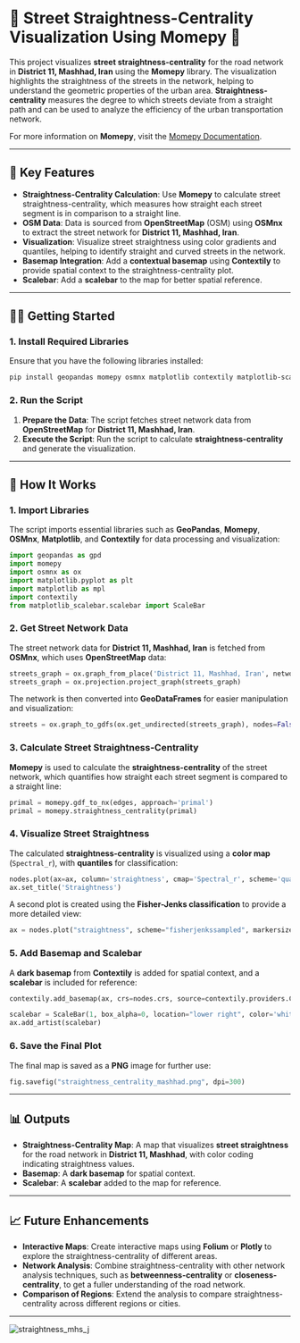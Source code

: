 # 🚦 **Street Straightness-Centrality Visualization Using Momepy** 🚦

This project visualizes **street straightness-centrality** for the road network in **District 11, Mashhad, Iran** using the **Momepy** library. The visualization highlights the straightness of the streets in the network, helping to understand the geometric properties of the urban area. **Straightness-centrality** measures the degree to which streets deviate from a straight path and can be used to analyze the efficiency of the urban transportation network.

For more information on **Momepy**, visit the [Momepy Documentation](http://docs.momepy.org/).

---

## 🚀 **Key Features**

- **Straightness-Centrality Calculation**: Use **Momepy** to calculate street straightness-centrality, which measures how straight each street segment is in comparison to a straight line.
- **OSM Data**: Data is sourced from **OpenStreetMap** (OSM) using **OSMnx** to extract the street network for **District 11, Mashhad, Iran**.
- **Visualization**: Visualize street straightness using color gradients and quantiles, helping to identify straight and curved streets in the network.
- **Basemap Integration**: Add a **contextual basemap** using **Contextily** to provide spatial context to the straightness-centrality plot.
- **Scalebar**: Add a **scalebar** to the map for better spatial reference.

---

## 🧑‍🔬 **Getting Started**

### 1. **Install Required Libraries**

Ensure that you have the following libraries installed:

```bash
pip install geopandas momepy osmnx matplotlib contextily matplotlib-scalebar
```

### 2. **Run the Script**

1. **Prepare the Data**: The script fetches street network data from **OpenStreetMap** for **District 11, Mashhad, Iran**.
2. **Execute the Script**: Run the script to calculate **straightness-centrality** and generate the visualization.

---

## 🔧 **How It Works**

### 1. **Import Libraries**

The script imports essential libraries such as **GeoPandas**, **Momepy**, **OSMnx**, **Matplotlib**, and **Contextily** for data processing and visualization:

```python
import geopandas as gpd
import momepy
import osmnx as ox
import matplotlib.pyplot as plt
import matplotlib as mpl
import contextily
from matplotlib_scalebar.scalebar import ScaleBar
```

### 2. **Get Street Network Data**

The street network data for **District 11, Mashhad, Iran** is fetched from **OSMnx**, which uses **OpenStreetMap** data:

```python
streets_graph = ox.graph_from_place('District 11, Mashhad, Iran', network_type='drive')
streets_graph = ox.projection.project_graph(streets_graph)
```

The network is then converted into **GeoDataFrames** for easier manipulation and visualization:

```python
streets = ox.graph_to_gdfs(ox.get_undirected(streets_graph), nodes=False, edges=True, node_geometry=False, fill_edge_geometry=True)
```

### 3. **Calculate Street Straightness-Centrality**

**Momepy** is used to calculate the **straightness-centrality** of the street network, which quantifies how straight each street segment is compared to a straight line:

```python
primal = momepy.gdf_to_nx(edges, approach='primal')
primal = momepy.straightness_centrality(primal)
```

### 4. **Visualize Street Straightness**

The calculated **straightness-centrality** is visualized using a **color map** (`Spectral_r`), with **quantiles** for classification:

```python
nodes.plot(ax=ax, column='straightness', cmap='Spectral_r', scheme='quantiles', k=15, alpha=0.6)
ax.set_title('Straightness')
```

A second plot is created using the **Fisher-Jenks classification** to provide a more detailed view:

```python
ax = nodes.plot("straightness", scheme="fisherjenkssampled", markersize=0.5, legend=True, figsize=(12, 12))
```

### 5. **Add Basemap and Scalebar**

A **dark basemap** from **Contextily** is added for spatial context, and a **scalebar** is included for reference:

```python
contextily.add_basemap(ax, crs=nodes.crs, source=contextily.providers.CartoDB.DarkMatterNoLabels)

scalebar = ScaleBar(1, box_alpha=0, location="lower right", color='white', length_fraction=0.25, font_properties={"size": 12})
ax.add_artist(scalebar)
```

### 6. **Save the Final Plot**

The final map is saved as a **PNG** image for further use:

```python
fig.savefig("straightness_centrality_mashhad.png", dpi=300)
```

---

## 📊 **Outputs**

- **Straightness-Centrality Map**: A map that visualizes **street straightness** for the road network in **District 11, Mashhad**, with color coding indicating straightness values.
- **Basemap**: A **dark basemap** for spatial context.
- **Scalebar**: A **scalebar** added to the map for reference.

---

## 📈 **Future Enhancements**

- **Interactive Maps**: Create interactive maps using **Folium** or **Plotly** to explore the straightness-centrality of different areas.
- **Network Analysis**: Combine straightness-centrality with other network analysis techniques, such as **betweenness-centrality** or **closeness-centrality**, to get a fuller understanding of the road network.
- **Comparison of Regions**: Extend the analysis to compare straightness-centrality across different regions or cities.

---

![straightness_mhs_j](https://github.com/user-attachments/assets/15266889-45bf-4af7-8c31-8416ab3b36e9)
